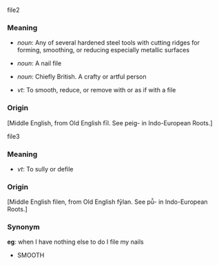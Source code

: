 file2
### Meaning
+ _noun_: Any of several hardened steel tools with cutting ridges for forming, smoothing, or reducing especially metallic surfaces
+ _noun_: A nail file
+ _noun_: Chiefly British. A crafty or artful person

+ _vt_: To smooth, reduce, or remove with or as if with a file

### Origin

[Middle English, from Old English fīl. See peig- in Indo-European Roots.]

file3
### Meaning
+ _vt_: To sully or defile

### Origin

[Middle English filen, from Old English fȳlan. See pū̆- in Indo-European Roots.]

### Synonym

__eg__: when I have nothing else to do I file my nails

+ SMOOTH


